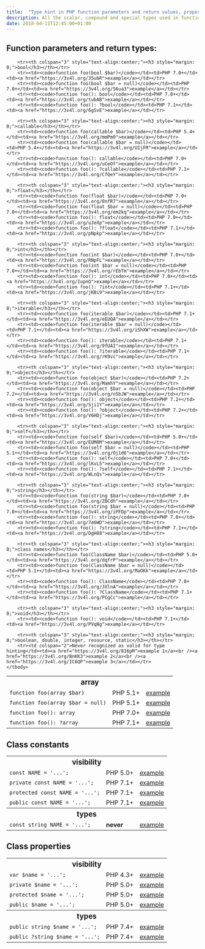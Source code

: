 ```yaml
---
title:  "Type hint in PHP function parameters and return values, properties and constants"
description: All the scalar, compound and special types used in function (and method) parameter and results, for any PHP version.
date: 2018-04-11T12:45:00+01:00
---
```


## Function parameters and return types:

<table class="table table-hover table-bordered" style="width:auto; margin-left:auto; margin-right:auto">
    <tbody>
        <tr><th colspan="3" style="text-align:center;"><h3 style="margin: 0;">array</h3></th></tr>
        <tr><td><code>function foo(array $bar)</code></td><td>PHP 5.1+</td><td><a href="https://3v4l.org/VMPJh">example</a></td></tr>
        <tr><td><code>function foo(array $bar = null)</code></td><td>PHP 5.1+</td><td><a href="https://3v4l.org/28isS">example</a></td></tr>
        <tr><td><code>function foo(): array</code></td><td>PHP 7.0+</td><td><a href="https://3v4l.org/aLcod">example</a></td></tr>
        <tr><td><code>function foo(): ?array</code></td><td>PHP 7.1+</td><td><a href="https://3v4l.org/YiD0p">example</a></td></tr>

        <tr><th colspan="3" style="text-align:center;"><h3 style="margin: 0;">bool</h3></th></tr>
        <tr><td><code>function foo(bool $bar)</code></td><td>PHP 7.0+</td><td><a href="https://3v4l.org/35ubR">example</a></td></tr>
        <tr><td><code>function foo(bool $bar = null)</code></td><td>PHP 7.0+</td><td><a href="https://3v4l.org/S6ua3">example</a></td></tr>
        <tr><td><code>function foo(): bool</code></td><td>PHP 7.0+</td><td><a href="https://3v4l.org/tubAB">example</a></td></tr>
        <tr><td><code>function foo(): ?bool</code></td><td>PHP 7.1+</td><td><a href="https://3v4l.org/6gSvE">example</a></td></tr>

        <tr><th colspan="3" style="text-align:center;"><h3 style="margin: 0;">callable</h3></th></tr>
        <tr><td><code>function foo(callable $bar)</code></td><td>PHP 5.4+</td><td><a href="https://3v4l.org/mmPm0">example</a></td></tr>
        <tr><td><code>function foo(callable $bar = null)</code></td><td>PHP 5.4+</td><td><a href="https://3v4l.org/UIjFM">example</a></td></tr>
        <tr><td><code>function foo(): callable</code></td><td>PHP 7.0+</td><td><a href="https://3v4l.org/uCeOf">example</a></td></tr>
        <tr><td><code>function foo(): ?callable</code></td><td>PHP 7.1+</td><td><a href="https://3v4l.org/CfQeY">example</a></td></tr>

        <tr><th colspan="3" style="text-align:center;"><h3 style="margin: 0;">float</h3></th></tr>
        <tr><td><code>function foo(float $bar)</code></td><td>PHP 7.0+</td><td><a href="https://3v4l.org/0nfR7">example</a></td></tr>
        <tr><td><code>function foo(float $bar = null)</code></td><td>PHP 7.0+</td><td><a href="https://3v4l.org/em2kq">example</a></td></tr>
        <tr><td><code>function foo(): float</code></td><td>PHP 7.0+</td><td><a href="https://3v4l.org/uJeXp">example</a></td></tr>
        <tr><td><code>function foo(): ?float</code></td><td>PHP 7.1+</td><td><a href="https://3v4l.org/pNpkp">example</a></td></tr>

        <tr><th colspan="3" style="text-align:center;"><h3 style="margin: 0;">int</h3></th></tr>
        <tr><td><code>function foo(int $bar)</code></td><td>PHP 7.0+</td><td><a href="https://3v4l.org/RNpFL">example</a></td></tr>
        <tr><td><code>function foo(int $bar = null)</code></td><td>PHP 7.0+</td><td><a href="https://3v4l.org/rEbTm">example</a></td></tr>
        <tr><td><code>function foo(): int</code></td><td>PHP 7.0+</td><td><a href="https://3v4l.org/IupnQ">example</a></td></tr>
        <tr><td><code>function foo(): ?int</code></td><td>PHP 7.1+</td><td><a href="https://3v4l.org/jKBi9">example</a></td></tr>

        <tr><th colspan="3" style="text-align:center;"><h3 style="margin: 0;">iterable</h3></th></tr>
        <tr><td><code>function foo(iterable $bar)</code></td><td>PHP 7.1+</td><td><a href="https://3v4l.org/eEUQA">example</a></td></tr>
        <tr><td><code>function foo(iterable $bar = null)</code></td><td>PHP 7.1+</td><td><a href="https://3v4l.org/iShXW">example</a></td></tr>
        <tr><td><code>function foo(): iterable</code></td><td>PHP 7.1+</td><td><a href="https://3v4l.org/9fUAI">example</a></td></tr>
        <tr><td><code>function foo(): ?iterable</code></td><td>PHP 7.1+</td><td><a href="https://3v4l.org/rK9vc">example</a></td></tr>

        <tr><th colspan="3" style="text-align:center;"><h3 style="margin: 0;">object</h3></th></tr>
        <tr><td><code>function foo(object $bar)</code></td><td>PHP 7.2+</td><td><a href="https://3v4l.org/MamhY">example</a></td></tr>
        <tr><td><code>function foo(object $bar = null)</code></td><td>PHP 7.2+</td><td><a href="https://3v4l.org/n5bJW">example</a></td></tr>
        <tr><td><code>function foo(): object</code></td><td>PHP 7.2+</td><td><a href="https://3v4l.org/Sji1Y">example</a></td></tr>
        <tr><td><code>function foo(): ?object</code></td><td>PHP 7.2+</td><td><a href="https://3v4l.org/V6HDj">example</a></td></tr>

        <tr><th colspan="3" style="text-align:center;"><h3 style="margin: 0;">self</h3></th></tr>
        <tr><td><code>function foo(self $bar)</code></td><td>PHP 5.0+</td><td><a href="https://3v4l.org/EUM0M">example</a></td></tr>
        <tr><td><code>function foo(self $bar = null)</code></td><td>PHP 5.1+</td><td><a href="https://3v4l.org/Oj1d6">example</a></td></tr>
        <tr><td><code>function foo(): self</code></td><td>PHP 7.0+</td><td><a href="https://3v4l.org/lKvL5">example</a></td></tr>
        <tr><td><code>function foo(): ?self</code></td><td>PHP 7.1+</td><td><a href="https://3v4l.org/WLnQs">example</a></td></tr>

        <tr><th colspan="3" style="text-align:center;"><h3 style="margin: 0;">string</h3></th></tr>
        <tr><td><code>function foo(string $bar)</code></td><td>PHP 7.0+</td><td><a href="https://3v4l.org/ZBCdh">example</a></td></tr>
        <tr><td><code>function foo(string $bar = null)</code></td><td>PHP 7.0+</td><td><a href="https://3v4l.org/iPFDp">example</a></td></tr>
        <tr><td><code>function foo(): string</code></td><td>PHP 7.0+</td><td><a href="https://3v4l.org/7e6WD">example</a></td></tr>
        <tr><td><code>function foo(): ?string</code></td><td>PHP 7.1+</td><td><a href="https://3v4l.org/DgH88">example</a></td></tr>

        <tr><th colspan="3" style="text-align:center;"><h3 style="margin: 0;">class names</h3></th></tr>
        <tr><td><code>function foo(ClassName $bar)</code></td><td>PHP 5.0+</td><td><a href="https://3v4l.org/dqfrP">example</a></td></tr>
        <tr><td><code>function foo(ClassName $bar = null)</code></td><td>PHP 5.1+</td><td><a href="https://3v4l.org/MaOKk">example</a></td></tr>
        <tr><td><code>function foo(): ClassName</code></td><td>PHP 7.0+</td><td><a href="https://3v4l.org/JXlnA">example</a></td></tr>
        <tr><td><code>function foo(): ?ClassName</code></td><td>PHP 7.1+</td><td><a href="https://3v4l.org/PCgCc">example</a></td></tr>

        <tr><th colspan="3" style="text-align:center;"><h3 style="margin: 0;">void</h3></th></tr>
        <tr><td><code>function foo(): void</code></td><td>PHP 7.1+</td><td><a href="https://3v4l.org/PVqNg">example</a></td></tr>

        <tr><th colspan="3" style="text-align:center;"><h3 style="margin: 0;">boolean, double, integer, resource, static</h3></th></tr>
        <tr><td colspan="2">Never recognized as valid for type hinting</td><td><a href="https://3v4l.org/816pM">example 1</a><br /><a href="https://3v4l.org/BnKK3">example 2</a><br /><a href="https://3v4l.org/IC6QP">example 3</a></td></tr>
    </tbody>
</table>

## Class constants

<table class="table table-hover table-bordered" style="width:auto; margin-left:auto; margin-right:auto">
    <tbody>
        <tr><th colspan="3" style="text-align:center;"><h3 style="margin: 0;">visibility</h3></th></tr>
        <tr><td><code>const NAME = '...';</code></td><td>PHP 5.0+</td><td><a href="https://3v4l.org/9vTAb">example</a></td></tr>
        <tr><td><code>private const NAME = '...';</code></td><td>PHP 7.1+</td><td><a href="https://3v4l.org/dqfrP">example</a></td></tr>
        <tr><td><code>protected const NAME = '...';</code></td><td>PHP 7.1+</td><td><a href="https://3v4l.org/rsa80">example</a></td></tr>
        <tr><td><code>public const NAME = '...';</code></td><td>PHP 7.1+</td><td><a href="https://3v4l.org/Qhq19">example</a></td></tr>
        <tr><th colspan="3" style="text-align:center;"><h3 style="margin: 0;">types</h3></th></tr>
        <tr><td><code>const string NAME = '...';</code></td><td><b>never</b></td><td><a href="https://3v4l.org/OJKH9">example</a></td></tr>
    </tbody>
</table>

## Class properties

<table class="table table-hover table-bordered" style="width:auto; margin-left:auto; margin-right:auto">
    <tbody>
        <tr><th colspan="3" style="text-align:center;"><h3 style="margin: 0;">visibility</h3></th></tr>
        <tr><td><code>var $name = '...';</code></td><td>PHP 4.3+</td><td><a href="https://3v4l.org/l4cFg">example</a></td></tr>
        <tr><td><code>private $name = '...';</code></td><td>PHP 5.0+</td><td><a href="https://3v4l.org/BBXiN">example</a></td></tr>
        <tr><td><code>protected $name = '...';</code></td><td>PHP 5.0+</td><td><a href="https://3v4l.org/EC8Kh">example</a></td></tr>
        <tr><td><code>public $name = '...';</code></td><td>PHP 5.0+</td><td><a href="https://3v4l.org/0ndGK">example</a></td></tr>
        <tr><th colspan="3" style="text-align:center;"><h3 style="margin: 0;">types</h3></th></tr>
        <tr><td><code>public string $name = '...';</code></td><td>PHP 7.4+</td><td><a href="https://3v4l.org/nKTOs">example</a></td></tr>
        <tr><td><code>public ?string $name = '...';</code></td><td>PHP 7.4+</td><td><a href="https://3v4l.org/lIMRp">example</a></td></tr>
    </tbody>
</table>
